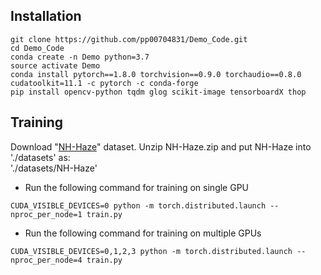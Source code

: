 ## Installation
```
git clone https://github.com/pp00704831/Demo_Code.git
cd Demo_Code
conda create -n Demo python=3.7
source activate Demo
conda install pytorch==1.8.0 torchvision==0.9.0 torchaudio==0.8.0 cudatoolkit=11.1 -c pytorch -c conda-forge
pip install opencv-python tqdm glog scikit-image tensorboardX thop
```
## Training
Download "[NH-Haze](https://drive.google.com/file/d/1iI-NqpbhXDUzct4H7EYK0hYfHwfAxUwM/view?usp=drive_link)" dataset.
Unzip NH-Haze.zip and put NH-Haze into './datasets' as: </br> './datasets/NH-Haze'

* Run the following command for training on single GPU
```
CUDA_VISIBLE_DEVICES=0 python -m torch.distributed.launch --nproc_per_node=1 train.py
```

* Run the following command for training on multiple GPUs
```
CUDA_VISIBLE_DEVICES=0,1,2,3 python -m torch.distributed.launch --nproc_per_node=4 train.py
```
